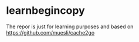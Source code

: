 # learnbegincopy
The repor is just for learning purposes and based on https://github.com/muesli/cache2go
